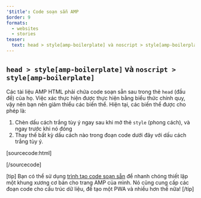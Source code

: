 ```yaml
---
'$title': Code soạn sẵn AMP
$order: 9
formats:
  - websites
  - stories
teaser:
  text: head > style[amp-boilerplate] và noscript > style[amp-boilerplate]
---
```


<!--
This file is imported from https://github.com/ampproject/amphtml/blob/main/docs/spec/amp-boilerplate.md.
Please do not change this file.
If you have found a bug or an issue please
have a look and request a pull request there.
-->

<!---
Copyright 2015 The AMP HTML Authors. All Rights Reserved.

Licensed under the Apache License, Version 2.0 (the "License");
you may not use this file except in compliance with the License.
You may obtain a copy of the License at

      http://www.apache.org/licenses/LICENSE-2.0

Unless required by applicable law or agreed to in writing, software
distributed under the License is distributed on an "AS-IS" BASIS,
WITHOUT WARRANTIES OR CONDITIONS OF ANY KIND, either express or implied.
See the License for the specific language governing permissions and
limitations under the License.
-->

## `head > style[amp-boilerplate]` và `noscript > style[amp-boilerplate]` <a name="head--styleamp-boilerplate-and-noscript--styleamp-boilerplate"></a>

Các tài liệu AMP HTML phải chứa code soạn sẵn sau trong thẻ `head` (đầu đề) của họ. Việc xác thực hiện được thực hiện bằng biểu thức chính quy, vậy nên bạn nên giảm thiểu các biến thể. Hiện tại, các biến thể được cho phép là:

1. Chèn dấu cách trắng tùy ý ngay sau khi mở thẻ `style` (phong cách), và ngay trước khi nó đóng
2. Thay thế bất kỳ dấu cách nào trong đoạn code dưới đây với dấu cách trắng tùy ý.

<!-- prettier-ignore-start -->

[sourcecode:html]
<style amp-boilerplate>body{-webkit-animation:-amp-start 8s steps(1,end) 0s 1 normal both;-moz-animation:-amp-start 8s steps(1,end) 0s 1 normal both;-ms-animation:-amp-start 8s steps(1,end) 0s 1 normal both;animation:-amp-start 8s steps(1,end) 0s 1 normal both}@-webkit-keyframes -amp-start{from{visibility:hidden}to{visibility:visible}}@-moz-keyframes -amp-start{from{visibility:hidden}to{visibility:visible}}@-ms-keyframes -amp-start{from{visibility:hidden}to{visibility:visible}}@-o-keyframes -amp-start{from{visibility:hidden}to{visibility:visible}}@keyframes -amp-start{from{visibility:hidden}to{visibility:visible}}</style><noscript><style amp-boilerplate>body{-webkit-animation:none;-moz-animation:none;-ms-animation:none;animation:none}</style></noscript>
[/sourcecode]

<!-- prettier-ignore-end -->

[tip] Bạn có thể sử dụng [trình tạo code soạn sẵn](https://amp.dev/boilerplate) để nhanh chóng thiết lập một khung xương cơ bản cho trang AMP của mình. Nó cũng cung cấp các đoạn code cho cấu trúc dữ liệu, để tạo một PWA và nhiều hơn thế nữa! [/tip]
